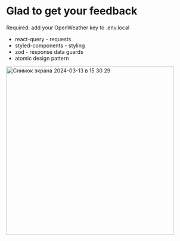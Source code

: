 # Glad to get your feedback

Required: add your OpenWeather key to .env.local

- react-query - requests
- styled-components - styling
- zod - response data guards
- atomic design pattern
  
<img width="450" alt="Снимок экрана 2024-03-13 в 15 30 29" src="https://github.com/denyskozak/weather/assets/117740720/4148ae2f-eee4-43a9-8269-214a44730707">
